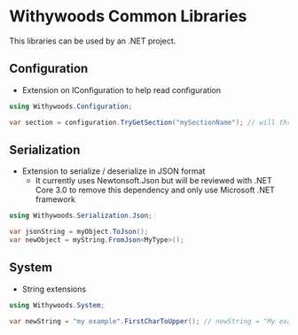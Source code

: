 ﻿# Withywoods Common Libraries

This libraries can be used by an .NET project.

## Configuration

- Extension on IConfiguration to help read configuration

```csharp
using Withywoods.Configuration;

var section = configuration.TryGetSection("mySectionName"); // will throw an exception with an explicit error message if the section doesn't exist
```

## Serialization

- Extension to serialize / deserialize in JSON format
  - It currently uses Newtonsoft.Json but will be reviewed with .NET Core 3.0 to remove this dependency and only use Microsoft .NET framework

```csharp
using Withywoods.Serialization.Json;

var jsonString = myObject.ToJson();
var newObject = myString.FromJson<MyType>();
```

## System

- String extensions

```csharp
using Withywoods.System;

var newString = "my example".FirstCharToUpper(); // newString = "My example"
```
